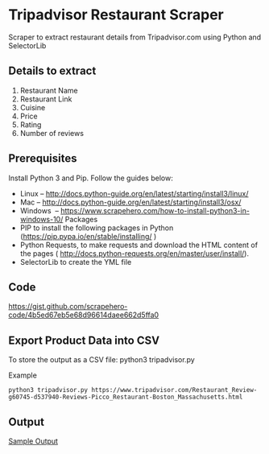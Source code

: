 # Tripadvisor Restaurant Scraper
Scraper to extract restaurant details from Tripadvisor.com using Python and SelectorLib
## Details to extract
1. Restaurant Name
2. Restaurant Link
3. Cuisine
4. Price
5. Rating
6. Number of reviews

## Prerequisites
Install Python 3 and Pip. Follow the guides below:

- Linux – http://docs.python-guide.org/en/latest/starting/install3/linux/
- Mac – http://docs.python-guide.org/en/latest/starting/install3/osx/
- Windows  – https://www.scrapehero.com/how-to-install-python3-in-windows-10/
Packages
- PIP to install the following packages in Python (https://pip.pypa.io/en/stable/installing/ )
- Python Requests, to make requests and download the HTML content of the pages ( http://docs.python-requests.org/en/master/user/install/).
- SelectorLib to create the YML file

## Code
https://gist.github.com/scrapehero-code/4b5ed67eb5e68d96614daee662d5ffa0

## Export Product Data into CSV
To store the output as a CSV file: python3 tripadvisor.py <url>

Example

`python3 tripadvisor.py https://www.tripadvisor.com/Restaurant_Review-g60745-d537940-Reviews-Picco_Restaurant-Boston_Massachusetts.html`

## Output
[Sample Output](https://github.com/scrapehero-code/tripadvisor-scraper/blob/master/tripadvisor-restaurants.csv)
